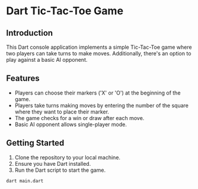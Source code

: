 # Dart Tic-Tac-Toe Game

## Introduction
This Dart console application implements a simple Tic-Tac-Toe game where two players can take turns to make moves. Additionally, there's an option to play against a basic AI opponent.

## Features
- Players can choose their markers ('X' or 'O') at the beginning of the game.
- Players take turns making moves by entering the number of the square where they want to place their marker.
- The game checks for a win or draw after each move.
- Basic AI opponent allows single-player mode.

## Getting Started
1. Clone the repository to your local machine.
2. Ensure you have Dart installed.
3. Run the Dart script to start the game.

```bash
dart main.dart
